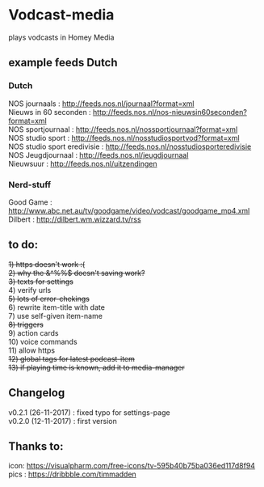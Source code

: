 # Vodcast-media
plays vodcasts in Homey Media

## example feeds Dutch

### Dutch
NOS journaals : http://feeds.nos.nl/journaal?format=xml  
Nieuws in 60 seconden : http://feeds.nos.nl/nos-nieuwsin60seconden?format=xml   
NOS sportjournaal : http://feeds.nos.nl/nossportjournaal?format=xml  
NOS studio sport : http://feeds.nos.nl/nosstudiosportvod?format=xml  
NOS studio sport eredivisie : http://feeds.nos.nl/nosstudiosporteredivisie  
NOS Jeugdjournaal : http://feeds.nos.nl/jeugdjournaal  
Nieuwsuur : http://feeds.nos.nl/uitzendingen  

### Nerd-stuff
Good Game : http://www.abc.net.au/tv/goodgame/video/vodcast/goodgame_mp4.xml  
Dilbert : http://dilbert.wm.wizzard.tv/rss

## to do:
<strike>1) https doesn't work :(</strike>  
<strike>2) why the &^%%$ doesn't saving work?</strike>  
<strike>3) texts for settings</strike>  
4) verify urls  
<strike>5) lots of error-chekings</strike>  
6) rewrite item-title with date  
7) use self-given item-name  
<strike>8) triggers</strike>  
9) action cards  
10) voice commands  
11) allow https  
<strike>12) global tags for latest podcast-item</strike>  
<strike>13) if playing time is known, add it to media-manager</strike>  

## Changelog  
v0.2.1 (26-11-2017) : fixed typo for settings-page  
v0.2.0 (12-11-2017) : first version 
  
## Thanks to:  
icon: https://visualpharm.com/free-icons/tv-595b40b75ba036ed117d8f94   
pics : https://dribbble.com/timmadden  